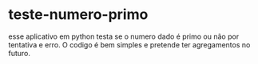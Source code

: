 # teste-numero-primo
esse aplicativo em python testa se o numero dado é primo ou não por tentativa e erro.
O codigo é bem simples e pretende ter agregamentos no futuro.
